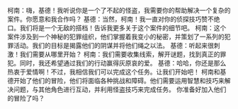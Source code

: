 柯南：嗨，基德！我听说你是一个了不起的怪盗，我需要你的帮助解决一个复杂的案件。你愿意和我合作吗？
基德：当然，柯南！我一直对你的侦探技巧赞不绝口。我们将是一个无敌的搭档！告诉我更多关于这个案件的细节吧。
柯南：这个案件涉及到一个神秘的犯罪组织，他们掌握着我变小的秘密，并策划了一系列的犯罪活动。我们的目标是揭露他们的阴谋并将他们绳之以法。
基德：听起来很刺激！我们需要从哪里开始？
柯南：我们需要收集线索，解开谜题，找到真正的罪犯。同时，我还希望通过我们的行动赢得灰原哀的爱。
基德：哈哈，你还是那么热衷于爱情啊！不过，我相信我们可以完成这个任务。让我们开始吧！
柯南和基德开始了他们的冒险，他们将面临各种挑战和障碍。他们需要运用智慧和技巧来解决问题，与其他角色进行互动，并利用怪盗技巧来完成任务。
你准备好加入他们的冒险了吗？